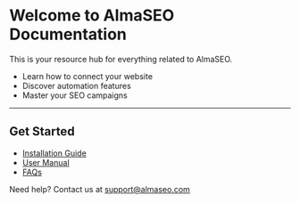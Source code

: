 # Welcome to AlmaSEO Documentation
 
This is your resource hub for everything related to AlmaSEO.  
 
- Learn how to connect your website  
- Discover automation features  
- Master your SEO campaigns  
 
---
 
## Get Started
 
- [Installation Guide](installation.md)  
- [User Manual](user-manual.md)  
- [FAQs](faq.md)  
 
Need help? Contact us at support@almaseo.com
